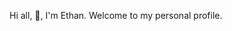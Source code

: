 <!-- - 👋 Hi, I’m @tribuivanrt
- 👀 I’m interested in ...
- 🌱 I’m currently learning ...
- 💞️ I’m looking to collaborate on ...
- 📫 How to reach me ... -->

Hi all, 👋, I'm Ethan. Welcome to my personal profile.

<!---
tribuivanrt/tribuivanrt is a ✨ special ✨ repository because its `README.md` (this file) appears on your GitHub profile.
You can click the Preview link to take a look at your changes.
--->
